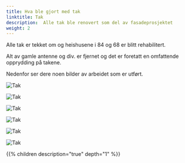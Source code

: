 ```yaml
---
title: Hva ble gjort med tak
linktitle: Tak
description:  Alle tak ble renovert som del av fasadeprosjektet
weight: 2
---
```


Alle tak er tekket om og heishusene i 84 og 68 er blitt rehabilitert.

Alt av gamle antenne og div. er fjernet og det er foretatt en omfattende opprydding på takene.

Nedenfor ser dere noen bilder av arbeidet som er utført.

![Tak](20200511_081952.jpg)

![Tak](IMG_6493.jpg)

![Tak](IMG_6575.jpg)

![Tak](IMG_7150.jpg)

![Tak](IMG_8040.jpg)

![Tak](IMG_8042.jpg)

{{% children description="true" depth="1" %}}
